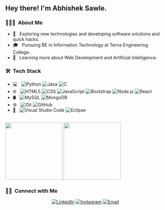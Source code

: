 <h2> Hey there! I'm Abhishek Sawle.</h2>

<h3> 👨🏻‍💻 &nbsp;About Me </h3>

- 🤔 &nbsp; Exploring new technologies and developing software solutions and quick hacks.
- 🎓 &nbsp; Pursuing BE in Information Technology at Terna Engineering College.
- 🌱 &nbsp; Learning more about Web Development and Artificial Intelligence.

<h3> 🛠 &nbsp;Tech Stack</h3>

- 💻 &nbsp;
  ![Python](https://img.shields.io/badge/-Python-333333?style=flat&logo=python)
  ![Java](https://img.shields.io/badge/-Java-333333?style=flat&logo=Java&logoColor=007396)
  ![C](https://img.shields.io/badge/-C-333333?style=flat&logo=C%2B%2B&logoColor=00599C)
- 🌐 &nbsp;
  ![HTML5](https://img.shields.io/badge/-HTML5-333333?style=flat&logo=HTML5)
  ![CSS](https://img.shields.io/badge/-CSS-333333?style=flat&logo=CSS3&logoColor=1572B6)
  ![JavaScript](https://img.shields.io/badge/-JavaScript-333333?style=flat&logo=javascript)
  ![Bootstrap](https://img.shields.io/badge/-Bootstrap-333333?style=flat&logo=bootstrap&logoColor=563D7C)
  ![Node.js](https://img.shields.io/badge/-Node.js-333333?style=flat&logo=node.js)
  ![React](https://img.shields.io/badge/-React-333333?style=flat&logo=react)
- 🛢 &nbsp;
  ![MySQL](https://img.shields.io/badge/-MySQL-333333?style=flat&logo=mysql)
  ![MongoDB](https://img.shields.io/badge/-MongoDB-333333?style=flat&logo=mongodb)
- ⚙️ &nbsp;
  ![Git](https://img.shields.io/badge/-Git-333333?style=flat&logo=git)
  ![GitHub](https://img.shields.io/badge/-GitHub-333333?style=flat&logo=github)
- 🔧 &nbsp;
  ![Visual Studio Code](https://img.shields.io/badge/-Visual%20Studio%20Code-333333?style=flat&logo=visual-studio-code&logoColor=007ACC)
  ![Eclipse](https://img.shields.io/badge/-Eclipse-333333?style=flat&logo=eclipse-ide&logoColor=2C2255)

<br/>

<a href="https://github.com/mrabhi013">
  <img height="180em" src="https://github-readme-stats.vercel.app/api?username=mrabhi013&theme=buefy&show_icons=true" />
  <img height="180em" src="https://github-readme-stats.vercel.app/api/top-langs/?username=mrabhi013&theme=buefy&layout=compact" />
</a>

<br/>

<h3> 🤝🏻 &nbsp;Connect with Me </h3>

<p align="center">
<a href="https://www.linkedin.com/in/abhishek-sawle-70b25a215/"><img alt="LinkedIn" src="https://img.shields.io/badge/LinkedIn-Abhishek%20Sawle-blue?style=flat-square&logo=linkedin"></a>
<a href="https://www.instagram.com/mr.abhi.013/"><img alt="Instagram" src="https://img.shields.io/badge/Instagram-mr.abhi.013-blue?style=flat-square&logo=instagram"></a>
<a href="abhisheksawle009@gmail.com"><img alt="Email" src="https://img.shields.io/badge/Email-abhisheksawle009@gmail.com-blue?style=flat-square&logo=gmail"></a>
</p>

